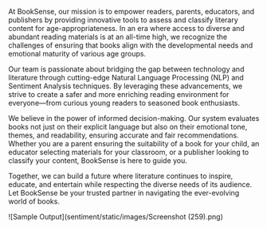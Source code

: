 At BookSense, our mission is to empower readers, parents, educators, and publishers by providing innovative tools to assess and classify literary content for age-appropriateness. 
In an era where access to diverse and abundant reading materials is at an all-time high, we recognize the challenges of ensuring that books align with the developmental needs and emotional maturity of various age groups.

Our team is passionate about bridging the gap between technology and literature through cutting-edge Natural Language Processing (NLP) and Sentiment Analysis techniques. 
By leveraging these advancements, we strive to create a safer and more enriching reading environment for everyone—from curious young readers to seasoned book enthusiasts.
                            
We believe in the power of informed decision-making. Our system evaluates books not just on their explicit language but also on their emotional tone, themes, and readability, ensuring accurate and fair recommendations. 
Whether you are a parent ensuring the suitability of a book for your child, an educator selecting materials for your classroom, or a publisher looking to classify your content, BookSense is here to guide you.

Together, we can build a future where literature continues to inspire, educate, and entertain while respecting the diverse needs of its audience. 
Let BookSense be your trusted partner in navigating the ever-evolving world of books.

![Sample Output](sentiment/static/images/Screenshot (259).png)


                        
